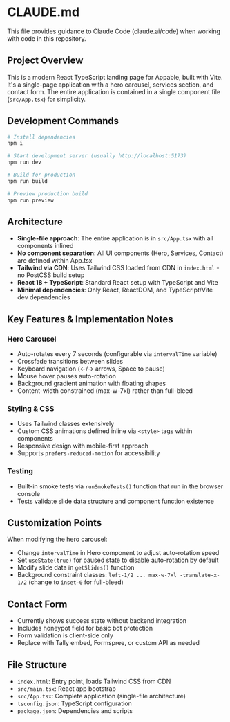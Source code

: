 # CLAUDE.md

This file provides guidance to Claude Code (claude.ai/code) when working with code in this repository.

## Project Overview

This is a modern React TypeScript landing page for Appable, built with Vite. It's a single-page application with a hero carousel, services section, and contact form. The entire application is contained in a single component file (`src/App.tsx`) for simplicity.

## Development Commands

```bash
# Install dependencies
npm i

# Start development server (usually http://localhost:5173)
npm run dev

# Build for production
npm run build

# Preview production build
npm run preview
```

## Architecture

- **Single-file approach**: The entire application is in `src/App.tsx` with all components inlined
- **No component separation**: All UI components (Hero, Services, Contact) are defined within App.tsx
- **Tailwind via CDN**: Uses Tailwind CSS loaded from CDN in `index.html` - no PostCSS build setup
- **React 18 + TypeScript**: Standard React setup with TypeScript and Vite
- **Minimal dependencies**: Only React, ReactDOM, and TypeScript/Vite dev dependencies

## Key Features & Implementation Notes

### Hero Carousel
- Auto-rotates every 7 seconds (configurable via `intervalTime` variable)
- Crossfade transitions between slides
- Keyboard navigation (←/→ arrows, Space to pause)
- Mouse hover pauses auto-rotation
- Background gradient animation with floating shapes
- Content-width constrained (max-w-7xl) rather than full-bleed

### Styling & CSS
- Uses Tailwind classes extensively
- Custom CSS animations defined inline via `<style>` tags within components
- Responsive design with mobile-first approach
- Supports `prefers-reduced-motion` for accessibility

### Testing
- Built-in smoke tests via `runSmokeTests()` function that run in the browser console
- Tests validate slide data structure and component function existence

## Customization Points

When modifying the hero carousel:
- Change `intervalTime` in Hero component to adjust auto-rotation speed
- Set `useState(true)` for paused state to disable auto-rotation by default
- Modify slide data in `getSlides()` function
- Background constraint classes: `left-1/2 ... max-w-7xl -translate-x-1/2` (change to `inset-0` for full-bleed)

## Contact Form
- Currently shows success state without backend integration
- Includes honeypot field for basic bot protection
- Form validation is client-side only
- Replace with Tally embed, Formspree, or custom API as needed

## File Structure
- `index.html`: Entry point, loads Tailwind CSS from CDN
- `src/main.tsx`: React app bootstrap
- `src/App.tsx`: Complete application (single-file architecture)
- `tsconfig.json`: TypeScript configuration
- `package.json`: Dependencies and scripts
